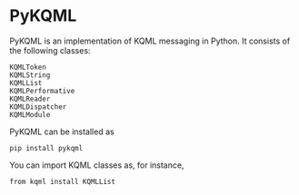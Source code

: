 PyKQML
======

PyKQML is an implementation of KQML messaging in Python. It consists of the following classes:

    KQMLToken
    KQMLString
    KQMLList
    KQMLPerformative
    KQMLReader
    KQMLDispatcher
    KQMLModule

PyKQML can be installed as

    pip install pykqml

You can import KQML classes as, for instance,

    from kqml install KQMLList
